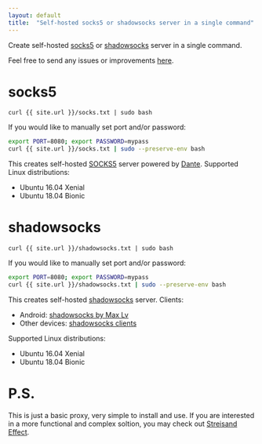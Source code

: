 ```yaml
---
layout: default
title:  "Self-hosted socks5 or shadowsocks server in a single command"
---
```

Create self-hosted [socks5](https://en.wikipedia.org/wiki/SOCKS) or [shadowsocks](https://shadowsocks.org/) server in a single command.

Feel free to send any issues or improvements [here](https://github.com/selivan/selivan.github.io-socks/issues).

# socks5
`curl {{ site.url }}/socks.txt | sudo bash`

If you would like to manually set port and/or password:

```bash
export PORT=8080; export PASSWORD=mypass
curl {{ site.url }}/socks.txt | sudo --preserve-env bash
```

This creates self-hosted [SOCKS5](https://en.wikipedia.org/wiki/SOCKS) server powered by [Dante](http://www.inet.no/dante/). Supported Linux distributions:

* Ubuntu 16.04 Xenial
* Ubuntu 18.04 Bionic

# shadowsocks

`curl {{ site.url }}/shadowsocks.txt | sudo bash`

If you would like to manually set port and/or password:

```bash
export PORT=8080; export PASSWORD=mypass
curl {{ site.url }}/shadowsocks.txt | sudo --preserve-env bash
```

This creates self-hosted [shadowsocks](https://shadowsocks.org/) server. Clients:
* Android: [shadowsocks by Max Lv](https://play.google.com/store/apps/details?id=com.github.shadowsocks)
* Other devices: [shadowsocks clients](https://shadowsocks.org/en/download/clients.html)

Supported Linux distributions:

* Ubuntu 16.04 Xenial
* Ubuntu 18.04 Bionic

# P.S.

This is just a basic proxy, very simple to install and use. If you are interested in a more functional and complex soltion, you may check out [Streisand Effect](https://github.com/StreisandEffect/streisand).
